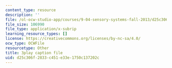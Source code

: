 ```yaml
---
content_type: resource
description: ''
file: /ol-ocw-studio-app/courses/9-04-sensory-systems-fall-2013/d25c306f2833c451e33e1750c137202c_TdOdc_n-ZCA.srt
file_size: 106990
file_type: application/x-subrip
learning_resource_types: []
license: https://creativecommons.org/licenses/by-nc-sa/4.0/
ocw_type: OCWFile
resourcetype: Other
title: 3play caption file
uid: d25c306f-2833-c451-e33e-1750c137202c
---
```

